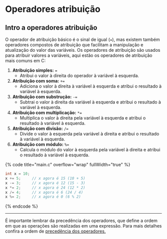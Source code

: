# Operadores atribuição

## Intro a operadores atribuição <a href="#operadores-atribuicao" id="operadores-atribuicao"></a>

O operador de atribuição básico é o sinal de igual (`=`), mas existem também operadores compostos de atribuição que facilitam a manipulação e atualização do valor das variáveis. Os operadores de atribuição são usados para atribuir valores a variáveis, aqui estão os operadores de atribuição mais comuns em C:

1. **Atribuição simples:** `=`
   * Atribui o valor à direita do operador à variável à esquerda.
2. **Atribuição com soma:** `+=`
   * Adiciona o valor à direita à variável à esquerda e atribui o resultado à variável à esquerda.
3. **Atribuição com substrução:** `-=`
   * Subtrai o valor à direita da variável à esquerda e atribui o resultado à variável à esquerda.
4. **Atribuição com multiplicação:** `*=`
   * Multiplica o valor à direita pela variável à esquerda e atribui o resultado à variável à esquerda.
5. **Atribuição com divisão:** `/=`
   * Divide o valor à esquerda pela variável à direita e atribui o resultado à variável à esquerda.
6. **Atribuição com módulo:** `%=`
   * Calcula o módulo do valor à esquerda pela variável à direita e atribui o resultado à variável à esquerda.

{% code title="main.c" overflow="wrap" fullWidth="true" %}
```c
int x = 10;
x += 5;     // x agora é 15 (10 + 5)
x -= 3;     // x agora é 12 (15 - 3)
x *= 2;     // x agora é 24 (12 * 2)
x /= 4;     // x agora é 6 (24 / 4)
x %= 2;     // x agora é 0 (6 % 2)
```
{% endcode %}

***



É importante lembrar da precedência dos operadores, que define a ordem em que as operações são realizadas em uma expressão. Para mais detalhes confira a ordem de [precedência dos operadores.](ordem-de-precedencia-dos-operadores.md)
